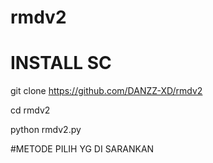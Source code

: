 # rmdv2

# INSTALL SC
git clone https://github.com/DANZZ-XD/rmdv2

cd rmdv2

python rmdv2.py

#METODE PILIH YG DI SARANKAN
